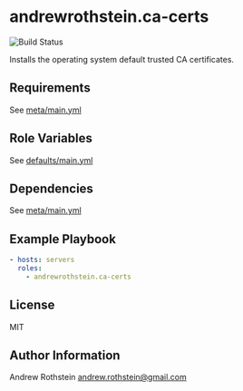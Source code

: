 andrewrothstein.ca-certs
=========
![Build Status](https://github.com/andrewrothstein/ansible-ca-certs/actions/workflows/build.yml/badge.svg)

Installs the operating system default trusted CA certificates.

Requirements
------------

See [meta/main.yml](meta/main.yml)

Role Variables
--------------

See [defaults/main.yml](defaults/main.yml)

Dependencies
------------

See [meta/main.yml](meta/main.yml)

Example Playbook
----------------

```yml
- hosts: servers
  roles:
    - andrewrothstein.ca-certs
```

License
-------

MIT

Author Information
------------------

Andrew Rothstein <andrew.rothstein@gmail.com>

